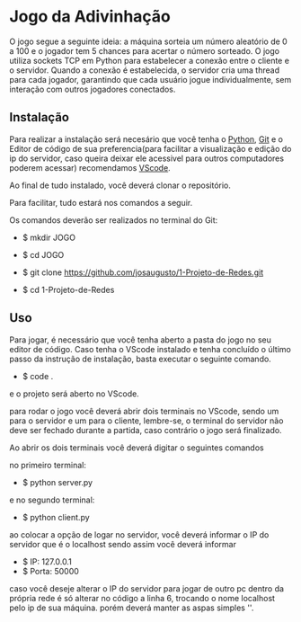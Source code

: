# Jogo da Adivinhação

O jogo segue a seguinte ideia: a máquina sorteia um número aleatório de 0 a 100 e o jogador tem 5 chances para acertar o número sorteado. O jogo utiliza sockets TCP em Python para estabelecer a conexão entre o cliente e o servidor. Quando a conexão é estabelecida, o servidor cria uma thread para cada jogador, garantindo que cada usuário jogue individualmente, sem interação com outros jogadores conectados.

## Instalação

Para realizar a instalação será necesário que você tenha o [Python](https://www.python.org/downloads/), [Git](https://git-scm.com/) e o Editor de código de sua preferencia(para facilitar a visualização e edição do ip do servidor, caso queira deixar ele acessivel para outros computadores poderem acessar) recomendamos [VScode](https://code.visualstudio.com/).

Ao final de tudo instalado, você deverá clonar o repositório.

Para facilitar, tudo estará nos comandos a seguir.

Os comandos deverão ser realizados no terminal do Git:

- $ mkdir JOGO

- $ cd JOGO

- $ git clone https://github.com/josaugusto/1-Projeto-de-Redes.git

- $ cd 1-Projeto-de-Redes


## Uso

Para jogar, é necessário que você tenha aberto a pasta do jogo no seu editor de código. Caso tenha o VScode instalado e tenha concluído o último passo da instrução de instalação, basta executar o seguinte comando.

- $ code .

e o projeto será aberto no VScode.

para rodar o jogo você deverá abrir dois terminais no VScode, sendo um para o servidor e um para o cliente, lembre-se, o terminal do servidor não deve ser fechado durante a partida, caso contrário o jogo será finalizado.

Ao abrir os dois terminais você deverá digitar o seguintes comandos

no primeiro terminal:

- $ python server.py

e no segundo terminal:

- $ python client.py

ao colocar a opção de logar no servidor, você deverá informar o IP do servidor que é o localhost sendo assim você deverá informar 

- $ IP: 127.0.0.1
- $ Porta: 50000

caso você deseje alterar o IP do servidor para jogar de outro pc dentro da própria rede é só alterar no código a linha 6, trocando o nome localhost pelo ip de sua máquina. porém deverá manter as aspas simples ''.
